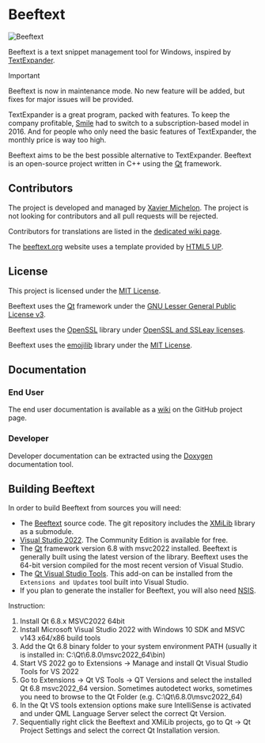 # Beeftext

![Beeftext](https://raw.githubusercontent.com/wiki/xmichelo/Beeftext/assets/images/Screenshot.png)

Beeftext is a text snippet management tool for Windows, inspired by [TextExpander].

> [!important]  
> Beeftext is now in maintenance mode. No new feature will be added, but fixes for major issues will be provided.

TextExpander is a great program, packed with features. To keep the company profitable, 
[Smile] had to switch to a subscription-based model in 2016. And for people who only need the
basic features of TextExpander, the monthly price is way too high.

Beeftext aims to be the best possible alternative to TextExpander. Beeftext is an open-source project 
written in C++ using the [Qt] framework.

## Contributors

The project is developed and managed by [Xavier Michelon]. The project is not looking for contributors and all pull requests will be rejected.

Contributors for translations are listed in the [dedicated wiki page](https://github.com/xmichelo/Beeftext/wiki/User-provided-translations).

The [beeftext.org] website uses a template provided by [HTML5 UP].

## License

This project is licensed under the [MIT License].

Beeftext uses the [Qt] framework under the [GNU Lesser General Public License v3].

Beeftext uses the [OpenSSL] library under [OpenSSL and SSLeay licenses].

Beeftext uses the [emojilib](https://github.com/muan/emojilib) library under the [MIT License].

## Documentation
### End User

The end user documentation is available as a [wiki](https://github.com/xmichelo/Beeftext/wiki) on the GitHub project page.

### Developer

Developer documentation can be extracted using the [Doxygen] documentation tool.

## Building Beeftext

In order to build Beeftext from sources you will need:

- The [Beeftext] source code. The git repository includes the [XMiLib] library as a submodule.
- [Visual Studio 2022]. The Community Edition is available for free.
- The [Qt] framework version 6.8 with msvc2022 installed. Beeftext is generally built using the latest version of the library. Beeftext uses the 64-bit version compiled for the most recent version of Visual Studio.
- The [Qt Visual Studio Tools]. This add-on can be installed from the `Extensions and Updates` tool built into Visual Studio.
- If you plan to generate the installer for Beeftext, you will also need [NSIS].

Instruction:
1. Install Qt 6.8.x MSVC2022 64bit
2. Install Microsoft Visual Studio 2022 with Windows 10 SDK and MSVC v143 x64/x86 build tools
3. Add the Qt 6.8 binary folder to your system environment PATH (usually it is installed in: C:\Qt\6.8.0\msvc2022_64\bin)
4. Start VS 2022 go to Extensions -> Manage and install Qt Visual Studio Tools for VS 2022
5. Go to Extensions -> Qt VS Tools -> QT Versions and select the installed Qt 6.8 msvc2022_64 version. Sometimes autodetect works, sometimes you need to browse to the Qt Folder (e.g. C:\Qt\6.8.0\msvc2022_64)
6. In the Qt VS tools extension options make sure IntelliSense is activated and under QML Language Server select the correct Qt Version.
7. Sequentially right click the Beeftext and XMiLib projects, go to Qt -> Qt Project Settings and select the correct Qt Installation version.

[TextExpander]: https://textexpander.com
[Smile]: https://smilesoftware.com/
[Qt]: https://www.qt.io/developers/
[Xavier Michelon]: https://michelon.ch
[beeftext.org]: https://beeftext.org
[HTML5 UP]: https://html5up.net/
[MIT License]: https://opensource.org/licenses/MIT
[GNU Lesser General Public License v3]: https://www.gnu.org/licenses/lgpl-3.0.txt
[OpenSSL]: https://www.openssl.org
[OpenSSL and SSLeay licenses]:https://www.openssl.org/source/license.html
[Doxygen]: http://www.stack.nl/~dimitri/doxygen/
[Beeftext]: https://github.com/xmichelo/Beeftext
[Visual Studio 2022]: https://www.visualstudio.com/vs/community/
[Qt Visual Studio Tools]: https://marketplace.visualstudio.com/items?itemName=TheQtCompany.QtVisualStudioTools2022
[XMiLib]: https://github.com/xmichelo/XMiLib
[NSIS]: http://nsis.sourceforge.net/Main_Page
